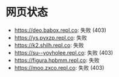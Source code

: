 # 网页状态
- https://deo.babox.repl.co: 失败 (403)
- https://ys.pyxzp.repl.co: 失败
- https://k2.shilh.repl.co: 失败
- https://su--yoyholee.repl.co: 失败 (403)
- https://figura.hpbmm.repl.co: 失败
- https://moo.zxco.repl.co: 失败 (403)
